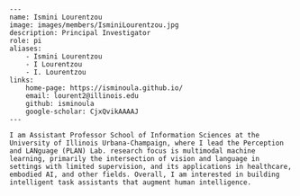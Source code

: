 
    ---
    name: Ismini Lourentzou
    image: images/members/IsminiLourentzou.jpg
    description: Principal Investigator
    role: pi
    aliases:
        - Ismini Lourentzou
        - I Lourentzou
        - I. Lourentzou
    links: 
        home-page: https://isminoula.github.io/
        email: lourent2@illinois.edu
        github: isminoula
        google-scholar: CjxQvikAAAAJ
    ---

    I am Assistant Professor School of Information Sciences at the University of Illinois Urbana-Champaign, where I lead the Perception and LANguage (PLAN) Lab. research focus is multimodal machine learning, primarily the intersection of vision and language in settings with limited supervision, and its applications in healthcare, embodied AI, and other fields. Overall, I am interested in building intelligent task assistants that augment human intelligence. 
    